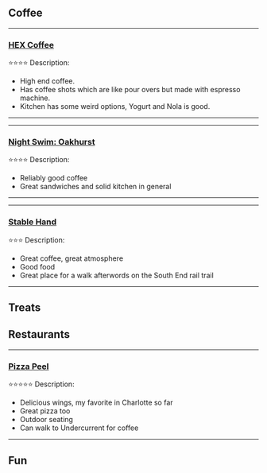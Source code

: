 ## Coffee
---------------------
### [HEX Coffee](https://maps.app.goo.gl/PiPLgi65hvn9Qee77)
⭐⭐⭐⭐
Description: 
* High end coffee.
* Has coffee shots which are like pour overs but made with espresso machine. 
* Kitchen has some weird options, Yogurt and Nola is good.
-----------

---------------------
### [Night Swim: Oakhurst](https://maps.app.goo.gl/4KYKi6SowvmhZzg77)
⭐⭐⭐⭐
Description: 
* Reliably good coffee
* Great sandwiches and solid kitchen in general
-----------


---------------------
### [Stable Hand](https://maps.app.goo.gl/WW4bvDnDhGGYKoC29)
⭐⭐⭐
Description: 
* Great coffee, great atmosphere
* Good food
* Great place for a walk afterwords on the South End rail trail

-----------







## Treats

## Restaurants

---------------------
### [Pizza Peel](https://maps.app.goo.gl/He5Pd5MLyt8p3LyWA)
⭐⭐⭐⭐⭐
Description:
* Delicious wings, my favorite in Charlotte so far
* Great pizza too
* Outdoor seating
* Can walk to Undercurrent for coffee


-----------




## Fun
